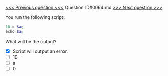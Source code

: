 [<<< Previous question <<<](0063.md)  Question ID#0064.md  [>>> Next question >>>](0065.md) 

You run the following script:
```php
10 = $a;
echo $a;
```
What will be the output?

- [x] Script will output an error.
- [ ] 10
- [ ] a
- [ ] 0
